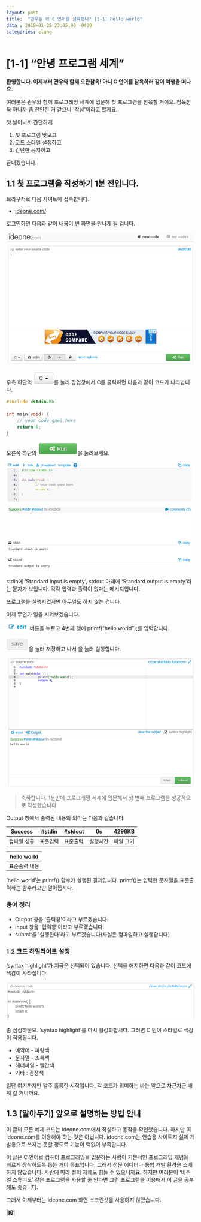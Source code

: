 ```yaml
---
layout: post
title:  "관우는 왜 C 언어를 살육했나? [1-1] Hello world"
data : 2019-01-25 23:05:00 -0400
categories: clang
---
```


# [1-1] “안녕 프로그램 세계”

**환영합니다.
이제부터 관우와 함께 오관참육!
아니 C 언어를 참육하러 같이 여행을 떠나요.**

여러분은 관우와 함께 프로그래밍 세계에 입문해 첫 프로그램을 참육할 거에요.
참육참육 하나까 좀 잔인한 거 같으니 '작성'이라고 할게요.

첫 날이니까 간단하게
1. 첫 프로그램 맛보고
2. 코드 스타일 설정하고
3. 간단한 공지하고

끝내겠습니다.

## 1.1 첫 프로그램을 작성하기 1분 전입니다.

브라우저로 다음 사이트에 접속합니다.

- [ideone.com/](https://ideone.com/)

로그인하면 다음과 같이 내용이 빈 화면을 만나게 될 겁니다.

![로그인화면](/assets/images/clang1-1-1.png)

우측 하단의 ![C 단추](/assets/images/clang1-1-c.png)를 눌러 팝업창에서 C를 클릭하면 다음과 같이 코드가 나타납니다.

```c
#include <stdio.h>

int main(void) {
	// your code goes here
	return 0;
}
```

오른쪽 하단의 ![run 단추](/assets/images/clang1-1-run.png)을 눌러보세요.

![출력 화면](/assets/images/clang1-1-2.png)

stdin에 ‘Standard input is empty‘, stdout 아래에 ‘Standard output is empty‘라는 문자가 보입니다. 각각 입력과 출력이 없다는 메시지입니다.

프로그램을 실행시켰지만 아무일도 하지 않는 겁니다.

이제 무언가 일을 시켜보겠습니다.

![edit 단추](/assets/images/clang1-1-edit.png)버튼을 누르고 4번째 행에 printf(“hello world”);를 입력합니다.

![save 단추](/assets/images/clang1-1-save.png)을 눌러 저장하고 나서 을 눌러 실행합니다.

![첫 참육](/assets/images/clang1-1-3.png)

> 축하합니다. 
> 1분만에 프로그래밍 세계에 입문해서 첫 번째 프로그램을 성공적으로 작성했습니다.

Output 창에서 출력된 내용의 의미는 다음과 같습니다.

| Success     | #stdin | #stdout  | 0s   | 4296KB |
| ----------- | ------- | ------- | ----- | -------- |
| 컴파일 성공 | 표준입력 | 표준출력 | 실행시간 | 파일 크기 |

| hello world |
| ------------ |
| 표준출력 내용 |

‘hello world’는 printf() 함수가 실행된 결과입니다. printf()는 입력한 문자열을 표준출력하는 함수라고만 알아둡시다. 

### 용어 정리
- Output 창을 '출력창'이라고 부르겠습니다.
- input 창을 '입력창'이라고 부르겠습니다.
- submit을 '실행한다'라고 부르겠습니다(사실은 컴파일하고 실행합니다)

### 1.2 코드 하일라이트 설정
‘syntax highlight’가 지금은 선택되어 있습니다. 선택을 해지하면 다음과 같이 코드에 색감이 사라집니다

![syntax highlight](/assets/images/clang1-1-4.png)

좀 심심하군요. ‘syntax highlight’를 다시 활성화합시다. 그러면 C 언어 스타일로 색감이 적용됩니다. 

- 예약어 - 파랑색
- 문자열 - 초록색
- 헤더파일 - 빨간색
- 기타 : 검정색

일단 여기까지만 알주 훌륭한 시작입니다. 각 코드가 의미하는 바는 앞으로 차근차근 배워 갈 거니까요.

## 1.3 [알아두기] 앞으로 설명하는 방법 안내
이 글의 모든 예제 코드는 ideone.com에서 작성하고 동작을 확인했습니다. 하지만 꼭 ideone.com를 이용해야 하는 것은 아닙니다. ideone.com는 연습용 사이트지 실제 개발용으로 쓰지는 못할 정도로 기능이 턱없이 부족합니다.

이 글은 C 언어로 컴퓨터 프로그래밍을 입문하는 사람이 기본적인 프로그래밍 개념을 빠르게 장착하도록 돕는 거이 목표입니다. 그래서 전문 에디터나 통합 개발 환경을 소개하지 않았습니다. 사람에 따라 설치 자체도 힘들 수 있으니까요. 하지만 여러분이 ‘비주얼 스튜디오’ 같은 프로그램을 사용할 줄 안다면 그런 프로그램을 이용해서 이 글을 공부해도 좋습니다.

그래서 이제부터는 ideone.com 화면 스크린샷을 사용하지 않겠습니다.


|**殺**|
